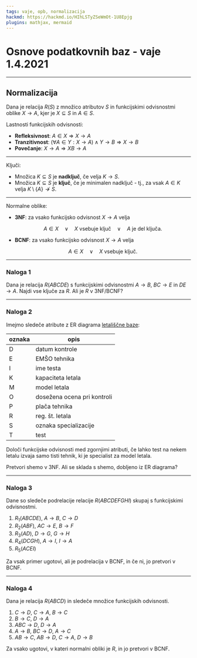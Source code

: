 ```yaml
---
tags: vaje, opb, normalizacija
hackmd: https://hackmd.io/HIhLSTyZSeWmOt-1U8Epjg
plugins: mathjax, mermaid
---
```

# Osnove podatkovnih baz - vaje 1.4.2021

---

## Normalizacija

Dana je relacija $R(S)$ z množico atributov $S$ in funkcijskimi odvisnostmi oblike $X \to A$, kjer je $X \subseteq S$ in $A \in S$.

Lastnosti funkcijskih odvisnosti:

* **Refleksivnost**: $A \in X \Rightarrow X \to A$
* **Tranzitivnost**: $(\forall A \in Y: X \to A) \land Y \to B \Rightarrow X \to B$
* **Povečanje**: $X \to A \Rightarrow XB \to A$

----

Ključi:

* Množica $K \subseteq S$ je **nadključ**, če velja $K \to S$.
* Množica $K \subseteq S$ je **ključ**, če je minimalen nadključ - tj., za vsak $A \in K$ velja $K \setminus \lbrace A \rbrace \not\to S$.

----

Normalne oblike:

* **3NF**: za vsako funkcijsko odvisnost $X \to A$ velja

  $$
  A \in X \quad \lor \quad
  X \text{ vsebuje ključ} \quad \lor \quad
  A \text{ je del ključa.}
  $$

* **BCNF**: za vsako funkcijsko odvisnost $X \to A$ velja

  $$
  A \in X \quad \lor \quad
  X \text{ vsebuje ključ.}
  $$

---

### Naloga 1

Dana je relacija $R(ABCDE)$ s funkcijskimi odvisnostmi $A \to B$, $BC \to E$ in $DE \to A$. Najdi vse ključe za $R$. Ali je $R$ v 3NF/BCNF?

---

### Naloga 2

Imejmo sledeče atribute z ER diagrama [letališčne baze](https://hackmd.io/pLLm1XkZTfCr1Z2KVFTcGQ#Naloga-3):

| oznaka | opis                        |
| ------ | --------------------------- |
| D      | datum kontrole              |
| E      | EMŠO tehnika                |
| I      | ime testa                   |
| K      | kapaciteta letala           |
| M      | model letala                |
| O      | dosežena ocena pri kontroli |
| P      | plača tehnika               |
| R      | reg. št. letala             |
| S      | oznaka specializacije       |
| T      | test                        |

Določi funkcijske odvisnosti med zgornjimi atributi, če lahko test na nekem letalu izvaja samo tisti tehnik, ki je specialist za model letala.

Pretvori shemo v 3NF. Ali se sklada s shemo, dobljeno iz ER diagrama?

---

### Naloga 3

Dane so sledeče podrelacije relacije $R(ABCDEFGHI)$ skupaj s funkcijskimi odvisnostmi.

1. ${R_1}(ABCDE)$, $A \to B$, $C \to D$
2. ${R_2}(ABF)$, $AC \to E$, $B \to F$
3. ${R_3}(AD)$, $D \to G$, $G \to H$
4. ${R_4}(DCGH)$, $A \to I$, $I \to A$
5. ${R_5}(ACEI)$

Za vsak primer ugotovi, ali je podrelacija v BCNF, in če ni, jo pretvori v BCNF.

---

### Naloga 4

Dana je relacija $R(ABCD)$ in sledeče množice funkcijskih odvisnosti.

1. $C \to D$, $C \to A$, $B \to C$
2. $B \to C$, $D \to A$
3. $ABC \to D$, $D \to A$
4. $A \to B$, $BC \to D$, $A \to C$
5. $AB \to C$, $AB \to D$, $C \to A$, $D \to B$

Za vsako ugotovi, v kateri normalni obliki je $R$, in jo pretvori v BCNF.
